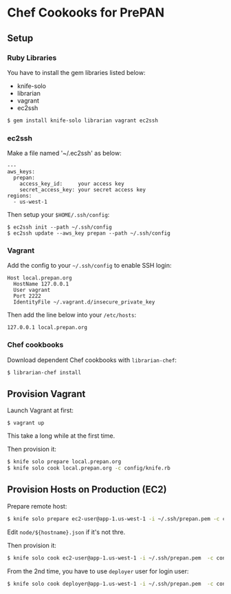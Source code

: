 # Chef Cookooks for PrePAN

## Setup

### Ruby Libraries

You have to install the gem libraries listed below:

  * knife-solo
  * librarian
  * vagrant
  * ec2ssh

```sh
$ gem install knife-solo librarian vagrant ec2ssh
```

### ec2ssh

Make a file named '~/.ec2ssh' as below:

```
---
aws_keys:
  prepan:
    access_key_id:     your access key
    secret_access_key: your secret access key
regions:
  - us-west-1
```

Then setup your `$HOME/.ssh/config`:

```
$ ec2ssh init --path ~/.ssh/config
$ ec2ssh update --aws_key prepan --path ~/.ssh/config
```

### Vagrant

Add the config to your `~/.ssh/config` to enable SSH login:

```
Host local.prepan.org
  HostName 127.0.0.1
  User vagrant
  Port 2222
  IdentityFile ~/.vagrant.d/insecure_private_key
```

Then add the line below into your `/etc/hosts`:

```
127.0.0.1 local.prepan.org
```

### Chef cookbooks

Download dependent Chef cookbooks with `librarian-chef`:

```sh
$ librarian-chef install
```

## Provision Vagrant

Launch Vagrant at first:

```
$ vagrant up
```

This take a long while at the first time.

Then provision it:

```sh
$ knife solo prepare local.prepan.org
$ knife solo cook local.prepan.org -c config/knife.rb
```

## Provision Hosts on Production (EC2)

Prepare remote host:

```sh
$ knife solo prepare ec2-user@app-1.us-west-1 -i ~/.ssh/prepan.pem -c config/knife.rb
```

Edit `node/${hostname}.json` if it's not thre.

Then provision it:

```sh
$ knife solo cook ec2-user@app-1.us-west-1 -i ~/.ssh/prepan.pem  -c config/knife.rb
```

From the 2nd time, you have to use `deployer` user for login user:

```sh
$ knife solo cook deployer@app-1.us-west-1 -i ~/.ssh/prepan.pem  -c config/knife.rb
```
